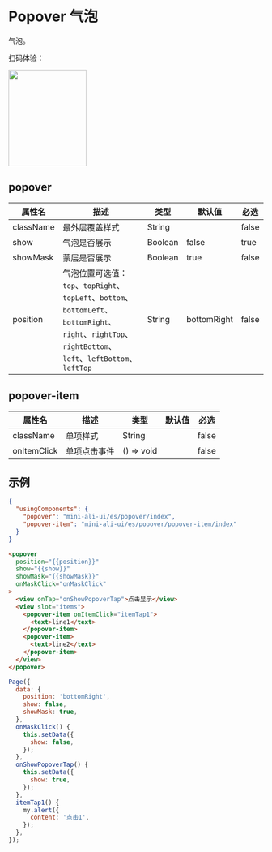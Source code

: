 # Popover 气泡

气泡。

扫码体验：

<img src="https://gw.alipayobjects.com/zos/rmsportal/fiqtYDYDruVwbWnspKwQ.jpeg" width="154" height="190" />


## popover

| 属性名 | 描述 | 类型 | 默认值 | 必选 |
| ---- | ---- | ---- | ---- | ---- |
| className | 最外层覆盖样式 | String | | false |
| show | 气泡是否展示 | Boolean | false | true |
| showMask | 蒙层是否展示 | Boolean | true | false |
| position | 气泡位置可选值：`top`、`topRight`、`topLeft`、`bottom`、`bottomLeft`、`bottomRight`、`right`、`rightTop`、`rightBottom`、`left`、`leftBottom`、 `leftTop`  | String | bottomRight | false |

## popover-item

| 属性名 | 描述 | 类型 | 默认值 | 必选 |
| ---- | ---- | ---- | ---- | ----|
| className | 单项样式 | String | | false |
| onItemClick | 单项点击事件 | () => void | | false |

## 示例

```json
{  
  "usingComponents": {
    "popover": "mini-ali-ui/es/popover/index",
    "popover-item": "mini-ali-ui/es/popover/popover-item/index"
  }
}
```

```html
<popover
  position="{{position}}"
  show="{{show}}"
  showMask="{{showMask}}"
  onMaskClick="onMaskClick"
>
  <view onTap="onShowPopoverTap">点击显示</view>
  <view slot="items">
    <popover-item onItemClick="itemTap1">
      <text>line1</text>
    </popover-item>
    <popover-item>
      <text>line2</text>
    </popover-item>
  </view>
</popover>
```

```javascript
Page({
  data: {
    position: 'bottomRight',
    show: false,
    showMask: true,
  },
  onMaskClick() {
    this.setData({
      show: false,
    });
  },
  onShowPopoverTap() {
    this.setData({
      show: true,
    });
  },
  itemTap1() {
    my.alert({
      content: '点击1',
    });
  },
});
```